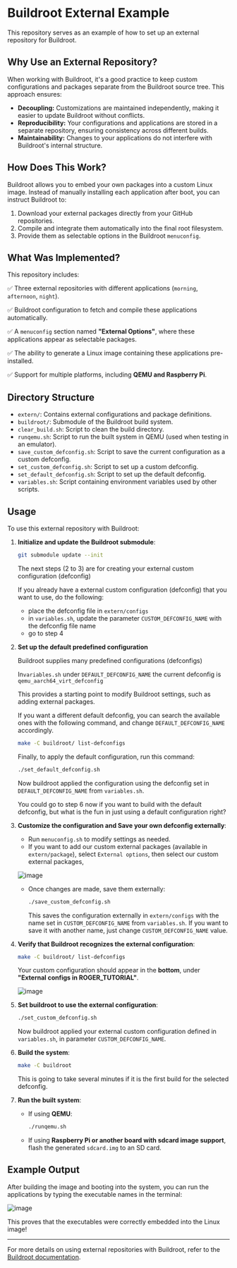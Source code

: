 # Buildroot External Example

This repository serves as an example of how to set up an external repository for Buildroot.

## Why Use an External Repository?

When working with Buildroot, it's a good practice to keep custom configurations and packages separate from the Buildroot source tree. This approach ensures:
- **Decoupling:** Customizations are maintained independently, making it easier to update Buildroot without conflicts.
- **Reproducibility:** Your configurations and applications are stored in a separate repository, ensuring consistency across different builds.
- **Maintainability:** Changes to your applications do not interfere with Buildroot's internal structure.

## How Does This Work?

Buildroot allows you to embed your own packages into a custom Linux image. Instead of manually installing each application after boot, you can instruct Buildroot to:
1. Download your external packages directly from your GitHub repositories.
2. Compile and integrate them automatically into the final root filesystem.
3. Provide them as selectable options in the Buildroot `menuconfig`.

## What Was Implemented?

This repository includes:

✅ Three external repositories with different applications (`morning`, `afternoon`, `night`).

✅ Buildroot configuration to fetch and compile these applications automatically.

✅ A `menuconfig` section named **"External Options"**, where these applications appear as selectable packages.

✅ The ability to generate a Linux image containing these applications pre-installed.

✅ Support for multiple platforms, including **QEMU and Raspberry Pi**.

## Directory Structure

- `extern/`: Contains external configurations and package definitions.
- `buildroot/`: Submodule of the Buildroot build system.
- `clear_build.sh`: Script to clean the build directory.
- `runqemu.sh`: Script to run the built system in QEMU (used when testing in an emulator).
- `save_custom_defconfig.sh`: Script to save the current configuration as a custom defconfig.
- `set_custom_defconfig.sh`: Script to set up a custom defconfig.
- `set_default_defconfig.sh`: Script to set up the default defconfig.
- `variables.sh`: Script containing environment variables used by other scripts.

## Usage

To use this external repository with Buildroot:

1. **Initialize and update the Buildroot submodule**:
   ```bash
   git submodule update --init
   ```
   
   The next steps (2 to 3) are for creating your external custom configuration (defconfig)

   If you already have a external custom configuration (defconfig) that you want to use, do the following:
   - place the defconfig file in `extern/configs`
   - in `variables.sh`, update the parameter `CUSTOM_DEFCONFIG_NAME` with the defconfig file name
   - go to step 4

2. **Set up the default predefined configuration**
   
   Buildroot supplies many predefined configurations (defconfigs)
   
   In`variables.sh` under `DEFAULT_DEFCONFIG_NAME` the current defconfig is `qemu_aarch64_virt_defconfig`

   This provides a starting point to modify Buildroot settings, such as adding external packages.

   If you want a different default defconfig, you can search the available ones with the following command, and change `DEFAULT_DEFCONFIG_NAME` accordingly.
   ```bash
   make -C buildroot/ list-defconfigs
   ```

   Finally, to apply the default configuration, run this command:
   ```bash
   ./set_default_defconfig.sh
   ```
   Now buildroot applied the configuration using the defconfig set in `DEFAULT_DEFCONFIG_NAME` from `variables.sh`.
   
   You could go to step 6 now if you want to build with the default defconfig, but what is the fun in just using a default configuration right?
   
3. **Customize the configuration and Save your own defconfig externally**:
   - Run `menuconfig.sh` to modify settings as needed.
   - If you want to add our custom external packages (available in `extern/package`), select `External options`, then select our custom external packages,
     
    ![image](https://github.com/user-attachments/assets/72e369d6-74f4-406f-aa10-ead340d83366)

   - Once changes are made, save them externally:
     ```bash
     ./save_custom_defconfig.sh
     ```
     This saves the configuration externally in `extern/configs` with the name set in `CUSTOM_DEFCONFIG_NAME` from `variables.sh`. If you want to save it with another name, just change `CUSTOM_DEFCONFIG_NAME` value.

4. **Verify that Buildroot recognizes the external configuration**:
   ```bash
   make -C buildroot/ list-defconfigs
   ```
   Your custom configuration should appear in the **bottom**, under **"External configs in ROGER_TUTORIAL"**.
   
    ![image](https://github.com/user-attachments/assets/76d633f6-556e-467f-a28e-c877949dbc55)


5. **Set buildroot to use the external configuration**:
   ```bash
   ./set_custom_defconfig.sh
   ```
   Now buildroot applied your external custom configuration defined in `variables.sh`, in parameter `CUSTOM_DEFCONFIG_NAME`.

6. **Build the system**:
   ```bash
   make -C buildroot
   ```
   This is going to take several minutes if it is the first build for the selected defconfig.

7. **Run the built system**:
   - If using **QEMU**:
     ```bash
     ./runqemu.sh
     ```
   - If using **Raspberry Pi or another board with sdcard image support**, flash the generated `sdcard.img` to an SD card.


## Example Output

After building the image and booting into the system, you can run the applications by typing the executable names in the terminal:

![image](https://github.com/user-attachments/assets/e603d19e-ce47-4f7e-a0f8-dbcb57cad96d)


This proves that the executables were correctly embedded into the Linux image!

---

For more details on using external repositories with Buildroot, refer to the [Buildroot documentation](https://buildroot.org/downloads/manual/manual.html#outside-br-custom).

